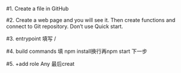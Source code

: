 #1. Create a file in GitHub

#2. Create a web page and you will see it. Then create functions and connect to Git repository. Don’t use Quick start.

#3. entrypoint 填写  / 

#4. build commands 填 npm install换行再npm start   下一步

#5. +add role  Any   最后creat
